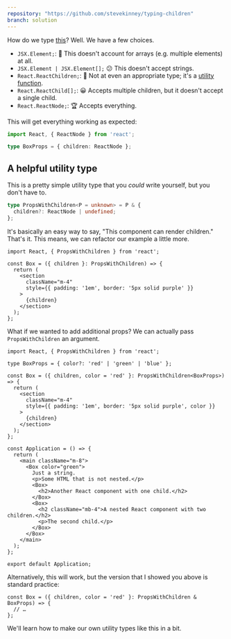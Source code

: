 ```yaml
---
repository: "https://github.com/stevekinney/typing-children"
branch: solution
---
```


How do we type [this](Typing%20children,%20an%20exercise.md)? Well. We have a few choices.

* `JSX.Element;`: 💩 This doesn't account for arrays (e.g. multiple elements) at all.
* `JSX.Element | JSX.Element[];` 😕 This doesn't accept strings.
* `React.ReactChildren;`: 🤪 Not at even an appropriate type; it's a [utility function](https://reactjs.org/docs/react-api.html#reactchildren).
* `React.ReactChild[];`: 😀 Accepts multiple children, but it doesn't accept a single child.
* `React.ReactNode;`: 🏆 Accepts everything.

This will get everything working as expected:

````ts
import React, { ReactNode } from 'react';

type BoxProps = { children: ReactNode };
````

## A helpful utility type

This is a pretty simple utility type that you *could* write yourself, but you don't have to.

````ts
type PropsWithChildren<P = unknown> = P & {
  children?: ReactNode | undefined;
};
````

It's basically an easy way to say, "This component can render children." That's it. This means, we can refactor our example a little more.

````tsx
import React, { PropsWithChildren } from 'react';

const Box = ({ children }: PropsWithChildren) => {
  return (
    <section
      className="m-4"
      style={{ padding: '1em', border: '5px solid purple' }}
    >
      {children}
    </section>
  );
};
````

What if we wanted to add additional props? We can actually pass `PropsWithChildren` an argument.

````tsx
import React, { PropsWithChildren } from 'react';

type BoxProps = { color?: 'red' | 'green' | 'blue' };

const Box = ({ children, color = 'red' }: PropsWithChildren<BoxProps>) => {
  return (
    <section
      className="m-4"
      style={{ padding: '1em', border: '5px solid purple', color }}
    >
      {children}
    </section>
  );
};

const Application = () => {
  return (
    <main className="m-8">
      <Box color="green">
        Just a string.
        <p>Some HTML that is not nested.</p>
        <Box>
          <h2>Another React component with one child.</h2>
        </Box>
        <Box>
          <h2 className="mb-4">A nested React component with two children.</h2>
          <p>The second child.</p>
        </Box>
      </Box>
    </main>
  );
};

export default Application;
````

Alternatively, this will work, but the version that I showed you above is standard practice:

````tsx
const Box = ({ children, color = 'red' }: PropsWithChildren & BoxProps) => {
  // …
};
````

We'll learn how to make our own utility types like this in a bit.
